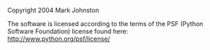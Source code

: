 Copyright 2004 Mark Johnston

The software is licensed according to the terms of the PSF (Python Software Foundation) license found here: http://www.python.org/psf/license/